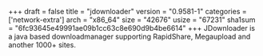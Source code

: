 +++
draft = false
title = "jdownloader"
version = "0.9581-1"
categories = ['network-extra']
arch = "x86_64"
size = "42676"
usize = "67231"
sha1sum = "6fc93645e49991ae09b1cc63c8e690d9b4be6614"
+++
JDownloader is a java based downloadmanager supporting RapidShare, Megaupload and another 1000+ sites.